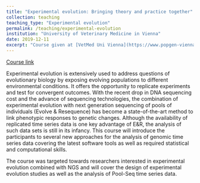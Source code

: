 ```yaml
---
title: "Experimental evolution: Bringing theory and practice together"
collection: teaching
teaching_type: "Experimental evolution"
permalink: /teaching/experimental-evolution
institution: "University of Veterinary Medicine in Vienna"
date: 2019-12-11
excerpt: "Course given at [VetMed Uni Vienna](https://www.popgen-vienna.at/training/experimental-evolution-course/)."
---
```

[Course link](https://www.popgen-vienna.at/training/experimental-evolution-course/)

Experimental evolution is extensively used to address questions of evolutionary biology by exposing evolving populations to different environmental conditions. It offers the opportunity to replicate experiments and test for convergent outcomes. With the recent drop in DNA sequencing cost and the advance of sequencing technologies, the combination of experimental evolution with next generation sequencing of pools of individuals (Evolve & Resequence) has become a state-of-the-art method to link phenotypic responses to genetic changes. Although the availability of replicated time series data is one key advantage of E&R, the analysis of such data sets is still in its infancy. This course will introduce the participants to several new approaches for the analysis of genomic time series data covering the latest software tools as well as required statistical and computational skills.

The course was targeted towards researchers interested in experimental evolution combined with NGS and will cover the design of experimental evolution studies as well as the analysis of Pool-Seq time series data.

